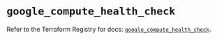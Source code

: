 # `google_compute_health_check`

Refer to the Terraform Registry for docs: [`google_compute_health_check`](https://registry.terraform.io/providers/hashicorp/google/6.36.0/docs/resources/compute_health_check).
